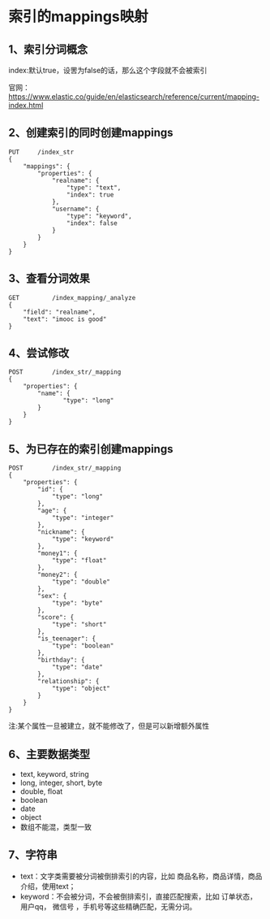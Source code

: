 # 索引的mappings映射

## 1、索引分词概念

index:默认true，设罟为false的话，那么这个字段就不会被索引

官网：https://www.elastic.co/guide/en/elasticsearch/reference/current/mapping-index.html

## 2、创建索引的同时创建mappings

```
PUT     /index_str
{
    "mappings": {
        "properties": {
            "realname": {
            	"type": "text",
            	"index": true
            },
            "username": {
            	"type": "keyword",
            	"index": false
            }
        }
    }
}
```

## 3、查看分词效果

```
GET         /index_mapping/_analyze
{
	"field": "realname",
	"text": "imooc is good"
}
```

## 4、尝试修改

```
POST        /index_str/_mapping
{
    "properties": {
        "name": {
        	   "type": "long"
        }
    }
}
```

## 5、为已存在的索引创建mappings

```
POST        /index_str/_mapping
{
    "properties": {
        "id": {
        	"type": "long"
        },
        "age": {
        	"type": "integer"
        },
        "nickname": {
            "type": "keyword"
        },
        "money1": {
            "type": "float"
        },
        "money2": {
            "type": "double"
        },
        "sex": {
            "type": "byte"
        },
        "score": {
            "type": "short"
        },
        "is_teenager": {
            "type": "boolean"
        },
        "birthday": {
            "type": "date"
        },
        "relationship": {
            "type": "object"
        }
    }
}
```

注:某个属性一旦被建立，就不能修改了，但是可以新增额外属性

## 6、主要数据类型

- text, keyword, string
- long, integer, short, byte 
- double, float
- boolean
- date
- object
- 数组不能混，类型一致

## 7、字符串

- text：文字类需要被分词被倒排索引的内容，比如 商品名称，商品详情，商品介绍，使用text；
- keyword：不会被分词，不会被倒排索引，直接匹配搜索，比如 订单状态，用户qq， 微信号 ，手机号等这些精确匹配，无需分词。